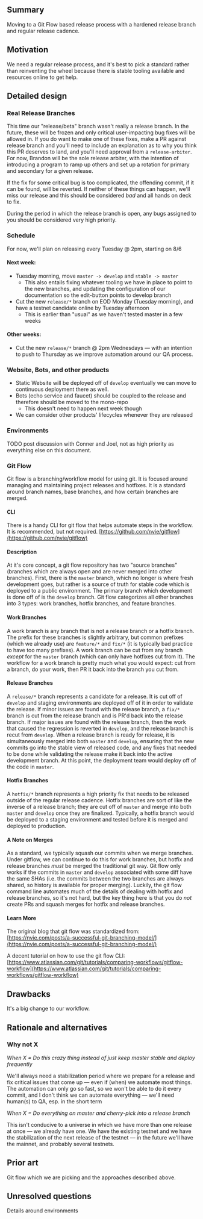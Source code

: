 ## Summary
[summary]: #summary

Moving to a Git Flow based release process with a hardened release branch and regular release cadence.

## Motivation

[motivation]: #motivation

We need a regular release process, and it's best to pick a standard rather than reinventing the wheel because there is stable tooling available and resources online to get help.

## Detailed design

[detailed-design]: #detailed-design

### Real Release Branches

This time our "release/beta" branch wasn't really a release branch. In the future, these will be frozen and only critical user-impacting bug fixes will be allowed in. If you do want to make one of these fixes, make a PR against release branch and you'll need to include an explanation as to why you think this PR deserves to land, and you'll need approval from a `release-arbiter`. For now, Brandon will be the sole release arbiter, with the intention of introducing a program to ramp up others and set up a rotation for primary and secondary for a given release.

If the fix for some critical bug is too complicated, the offending commit, if it can be found, will be reverted. If neither of these things can happen, we'll miss our release and this should be considered *bad* and all hands on deck to fix.

During the period in which the release branch is open, any bugs assigned to you should be considered very high priority.

### Schedule

For now, we'll plan on releasing every Tuesday @ 2pm, starting on 8/6

#### Next week:

- Tuesday morning, move `master -> develop` and `stable -> master`
    - This also entails fixing whatever tooling we have in place to point to the new branches, and updating the configuration of our documentation so the edit-button points to develop branch
- Cut the new `release/*` branch on EOD Monday (Tuesday morning), and have a testnet candidate online by Tuesday afternoon
    - This is earlier than "usual" as we haven't tested master in a few weeks

#### Other weeks:

- Cut the new `release/*` branch @ 2pm Wednesdays — with an intention to push to Thursday as we improve automation around our QA process.

### Website, Bots, and other products

- Static Website will be deployed off of `develop` eventually we can move to continuous deployment there as well.
- Bots (echo service and faucet) should be coupled to the release and therefore should be moved to the mono-repo
    - This doesn't need to happen next week though
- We can consider other products' lifecycles whenever they are released

### Environments

TODO post discussion with Conner and Joel, not as high priority as everything else on this document.

### Git Flow

Git flow is a branching/workflow model for using git. It is focused around managing and maintaining project releases and hotfixes. It is a standard around branch names, base branches, and how certain branches are merged.

#### CLI

There is a handy CLI for git flow that helps automate steps in the workflow. It is recommended, but not required. [https://github.com/nvie/gitflow](https://github.com/nvie/gitflow)

#### Description

At it's core concept, a git flow repository has two "source branches" (branches which are always open and are never merged into other branches). First, there is the `master` branch, which no longer is where fresh development goes, but rather is a source of truth for stable code which is deployed to a public environment. The primary branch which development is done off of is the `develop` branch. Git flow categorizes all other branches into 3 types: work branches, hotfix branches, and feature branches.

#### Work Branches

A work branch is any branch that is not a release branch or a hotfix branch. The prefix for these branches is slightly arbitrary, but common prefixes (which we already use) are `feature/*` and `fix/*` (it is typically bad practice to have too many prefixes). A work branch can be cut from any branch *except* for the `master` branch (which can only have hotfixes cut from it). The workflow for a work branch is pretty much what you would expect: cut from a branch, do your work, then PR it back into the branch you cut from.

#### Release Branches

A `release/*` branch represents a candidate for a release. It is cut off of `develop` and staging environments are deployed off of it in order to validate the release. If minor issues are found with the release branch, a `fix/*` branch is cut from the release branch and is PR'd back into the release branch. If major issues are found with the release branch, then the work that caused the regression is reverted in `develop`, and the release branch is recut from `develop`. When a release branch is ready for release, it is simultaneously merged into both `master` and `develop`, ensuring that the new commits go into the stable view of released code, and any fixes that needed to be done while validating the release make it back into the active development branch. At this point, the deployment team would deploy off of the code in `master`.

#### Hotfix Branches

A `hotfix/*` branch represents a high priority fix that needs to be released outside of the regular release cadence. Hotfix branches are sort of like the inverse of a release branch; they are cut off of `master` and merge into both `master` and `develop` once they are finalized. Typically, a hotfix branch would be deployed to a staging environment and tested before it is merged and deployed to production.

#### A Note on Merges

As a standard, we typically squash our commits when we merge branches. Under gitflow, we can continue to do this for work branches, but hotfix and release branches *must* be merged the traditional git way. Git flow only works if the commits in `master` and `develop` associated with some diff have the same SHAs (i.e. the commits between the two branches are always shared, so history is available for proper merging). Luckily, the git flow command line automates much of the details of dealing with hotfix and release branches, so it's not hard, but the key thing here is that you do *not* create PRs and squash merges for hotfix and release branches.

#### Learn More

The original blog that git flow was standardized from: [https://nvie.com/posts/a-successful-git-branching-model/](https://nvie.com/posts/a-successful-git-branching-model/)

A decent tutorial on how to use the git flow CLI: [https://www.atlassian.com/git/tutorials/comparing-workflows/gitflow-workflow](https://www.atlassian.com/git/tutorials/comparing-workflows/gitflow-workflow)

## Drawbacks
[drawbacks]: #drawbacks

It's a big change to our workflow.

## Rationale and alternatives
[rationale-and-alternatives]: #rationale-and-alternatives

### Why not X

*When X = Do this crazy thing instead of just keep master stable and deploy frequently*

We'll always need a stabilization period where we prepare for a release and fix critical issues that come up — even if (when) we automate most things. The automation can only go so fast, so we won't be able to do it every commit, and I don't think we can automate everything — we'll need human(s) to QA, esp. in the short term

*When X = Do everything on master and cherry-pick into a release branch*

This isn't conducive to a universe in which we have more than one release at once — we already have one. We have the existing testnet and we have the stabilization of the next release of the testnet — in the future we'll have the mainnet, and probably several testnets.

## Prior art
[prior-art]: #prior-art

Git flow which we are picking and the approaches described above.

## Unresolved questions
[unresolved-questions]: #unresolved-questions

Details around environments

